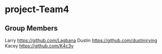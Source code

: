 # project-Team4

## Group Members
Larry https://github.com/Lagbana
Dustin https://github.com/dustinirving
Kacey https://github.com/K4c3y